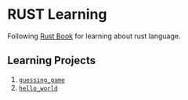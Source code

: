# RUST Learning

Following [Rust Book](https://doc.rust-lang.org/stable/book/) for learning about rust language.

## Learning Projects

1. [`guessing_game`](https://github.com/Sheikhharis50/rust-learning/guessing_game/)
2. [`hello_world`](https://github.com/Sheikhharis50/rust-learning/hello_world/)
